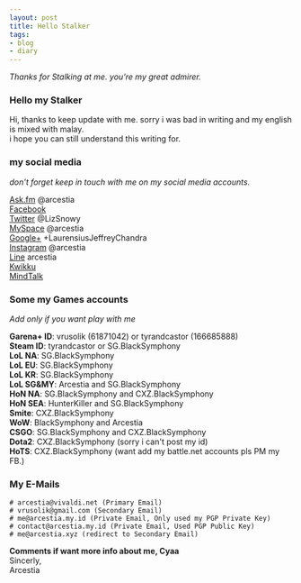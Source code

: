 ```yaml
---
layout: post
title: Hello Stalker
tags:
- blog
- diary
---
```

*Thanks for Stalking at me. you're my great admirer.*

### Hello my Stalker

Hi, thanks to keep update with me. sorry i was bad in writing and my english is mixed with malay. <br>
i hope you can still understand this writing for. <br>

### my social media
*don't forget keep in touch with me on my social media accounts.*

[Ask.fm](http://ask.fm/arcestia) @arcestia <br>
[Facebook](https://www.facebook.com/Arcestia) <br>
[Twitter](https://twitter.com/LizSnowy) @LizSnowy <br>
[MySpace](https://myspace.com/arcestia) @arcestia <br>
[Google+](https://plus.google.com/+LaurensiusJeffreyChandra) +LaurensiusJeffreyChandra <br>
[Instagram](https://instagram.com/arcestia/) @arcestia <br>
[Line](#) arcestia <br>
[Kwikku](http://www.kwikku.com/devilzsystem) <br>
[MindTalk](https://www.mindtalk.com/u/devilzsystem)

### Some my Games accounts
*Add only if you want play with me*

**Garena+ ID**: vrusolik (61871042) or tyrandcastor (166685888) <br>
**Steam ID**: tyrandcastor or SG.BlackSymphony <br>
**LoL NA**: SG.BlackSymphony <br>
**LoL EU**: SG.BlackSymphony <br>
**LoL KR**: SG.BlackSymphony <br>
**LoL SG&MY**: Arcestia and SG.BlackSymphony <br>
**HoN NA**: SG.BlackSymphony and CXZ.BlackSymphony <br>
**HoN SEA**: HunterKiller and SG.BlackSymphony <br>
**Smite**: CXZ.BlackSymphony <br>
**WoW**: BlackSymphony and Arcestia <br>
**CSGO**: SG.BlackSymphony and CXZ.BlackSymphony <br>
**Dota2**: CXZ.BlackSymphony (sorry i can't post my id) <br>
**HoTS**: CXZ.BlackSymphony (want add my battle.net accounts pls PM my FB.)

### My E-Mails

```
# arcestia@vivaldi.net (Primary Email)
# vrusolik@gmail.com (Secondary Email)
# me@arcestia.my.id (Private Email, Only used my PGP Private Key)
# contact@arcestia.my.id (Private Email, Used PGP Public Key)
# me@arcestia.xyz (redirect to Secondary Email)
```

**Comments if want more info about me, Cyaa** <br>
Sincerly, <br>
Arcestia
